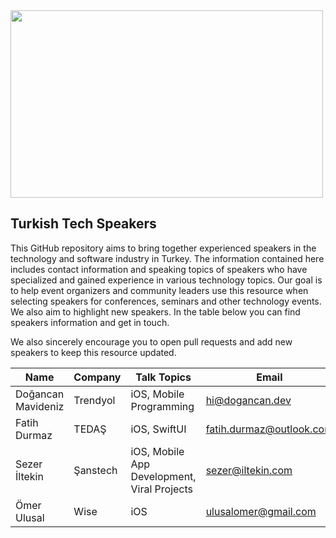 <img src="https://i.imgur.com/cTFCwRK.png" width="500" height="300">

## Turkish Tech Speakers
This GitHub repository aims to bring together experienced speakers in the technology and software industry in Turkey. The information contained here includes contact information and speaking topics of speakers who have specialized and gained experience in various technology topics. Our goal is to help event organizers and community leaders use this resource when selecting speakers for conferences, seminars and other technology events. We also aim to highlight new speakers. In the table below you can find speakers information and get in touch.

We also sincerely encourage you to open pull requests and add new speakers to keep this resource updated.

|Name|Company|Talk Topics|Email|LinkedIn|
|--|---|--|--|--|
|Doğancan Mavideniz|Trendyol| iOS, Mobile Programming |hi@dogancan.dev| [link](https://www.linkedin.com/in/johndoe/)|
|Fatih Durmaz|TEDAŞ| iOS, SwiftUI |fatih.durmaz@outlook.com| [link](https://www.linkedin.com/in/fthdrmz23/)|
|Sezer İltekin|Şanstech| iOS, Mobile App Development, Viral Projects |sezer@iltekin.com| [link](https://www.linkedin.com/in/iltekin/)|
|Ömer Ulusal|Wise| iOS |ulusalomer@gmail.com| [link](https://www.linkedin.com/in/ulusalomer/)|

